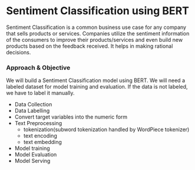 # Sentiment Classification using BERT
Sentiment Classification is a common business use case for any company that sells products or services. Companies utilize the sentiment information of the consumers to improve their products/services and even build new products based on the feedback received. It helps in making rational decisions.

### Approach & Objective
We will build a Sentiment Classification model using BERT. We will need a labeled dataset for model training and evaluation. If the data is not labeled, we have to label it manually.

- Data Collection
- Data Labelling
- Convert target variables into the numeric form
- Text Preprocessing
  - tokenization(subword tokenization handled by WordPiece tokenizer)
  - text encoding
  - text embedding
- Model training
- Model Evaluation
- Model Serving
